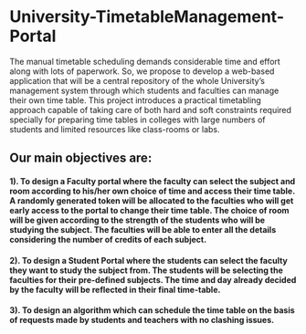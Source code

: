 # University-TimetableManagement-Portal
The manual timetable scheduling demands considerable time and effort along with lots of paperwork. So, we propose to develop a web-based application that will be a central repository of the whole University’s management system through which students and faculties can manage their own time table. This project introduces a practical timetabling approach capable of taking care of both hard and soft constraints required specially for preparing time tables in colleges with large numbers of students and limited resources like class-rooms or labs. 

## Our main objectives are:

#### 1). To design a Faculty portal where the faculty can select the subject and room  according to his/her own choice of time and access their time table. A randomly generated token will be allocated to the faculties who will get early access to the portal to change their time table. The choice of room will be given according to the strength of the students who will be studying the subject. The faculties will be able to enter all the details considering the number of credits of each subject. 

#### 2). To design a Student Portal where the students can select the faculty they want to study the subject from. The students will be selecting the faculties for their pre-defined subjects. The time and day already decided by the faculty will be reflected in their final time-table.

#### 3). To design an algorithm which can schedule the time table on the basis of requests made by students and teachers with no clashing issues. 
